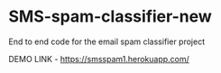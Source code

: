 # SMS-spam-classifier-new
End to end code for the email spam classifier project

DEMO LINK - https://smsspam1.herokuapp.com/
